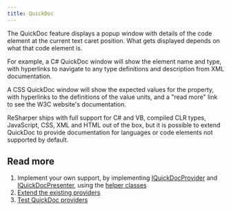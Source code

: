 ```yaml
---
title: QuickDoc
---
```


The QuickDoc feature displays a popup window with details of the code element at the current text caret position. What gets displayed depends on what that code element is.

For example, a C# QuickDoc window will show the element name and type, with hyperlinks to navigate to any type definitions and description from XML documentation. 

A CSS QuickDoc window will show the expected values for the property, with hyperlinks to the definitions of the value units, and a "read more" link to see the W3C website's documentation.

<!-- Insert picture -->

ReSharper ships with full support for C# and VB, compiled CLR types, JavaScript, CSS, XML and HTML out of the box, but it is possible to extend QuickDoc to provide documentation for languages or code elements not supported by default.

## Read more

1. Implement your own support, by implementing [IQuickDocProvider](ImplementingProvider.md) and [IQuickDocPresenter](ImplementingPresenter.md), using the [helper classes](HelperClasses.md)
2. [Extend the existing providers](ExistingProviders.md)
3. [Test QuickDoc providers](Testing.md)
